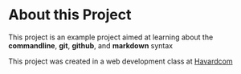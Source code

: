 # About this Project

This project is an example project aimed at learning about the **commandline**, **git**, **github**, and **markdown** syntax

This project was created in a web development class at [Havardcom](http://chuksdev.com/havardcom)